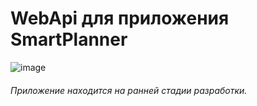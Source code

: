 # WebApi для приложения SmartPlanner
![image](https://github.com/user-attachments/assets/972f5288-a698-4d49-9865-7b0d7bd28774)
###### Приложение находится на ранней стадии разработки.
